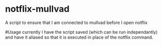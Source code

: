 # notflix-mullvad
A script to ensure that I am connected to mullvad before I open notflix

#Usage
currently I have the script saved (which can be run independantly) and have it aliased so that it is executed in place of the notflix command.
